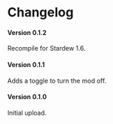﻿Changelog
=============

#### Version 0.1.2
Recompile for Stardew 1.6.

#### Version 0.1.1
Adds a toggle to turn the mod off.

#### Version 0.1.0

Initial upload.
